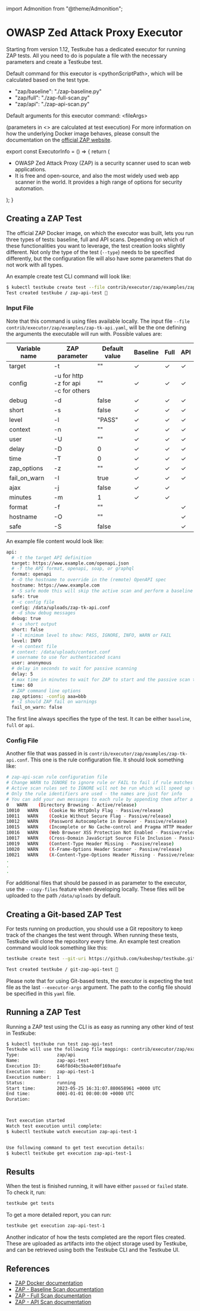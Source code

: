 import Admonition from "@theme/Admonition";

# OWASP Zed Attack Proxy Executor

Starting from version 1.12, Testkube has a dedicated executor for running ZAP tests. All you need to do is populate a file with the necessary parameters and create a Testkube test.

Default command for this executor is &lt;pythonScriptPath&gt;, which will be calculated based on the test type.

* "zap/baseline": "./zap-baseline.py"
* "zap/full": "./zap-full-scan.py"
* "zap/api":  "./zap-api-scan.py"

Default arguments for this executor command:  &lt;fileArgs&gt;

(parameters in &lt;&gt; are calculated at test execution)
For more information on how the underlying Docker image behaves, please consult the documentation on the [official ZAP website](https://www.zaproxy.org/docs/docker/).

export const ExecutorInfo = () => {
  return (
    <div>
      <Admonition type="info" icon="🎓" title="What is ZAP?">
        <ul>
          <li>OWASP Zed Attack Proxy (ZAP) is a security scanner used to scan web applications.</li>
          <li>It is free and open-source, and also the most widely used web app scanner in the world. It provides a high range of options for security automation.</li>
        </ul>
      </Admonition>
    </div>
  );
}

## **Creating a ZAP Test**

The official ZAP Docker image, on which the executor was built, lets you run three types of tests: baseline, full and API scans. Depending on which of these functionalities you want to leverage, the test creation looks slightly different. Not only the type of the test (`--type`) needs to be specified differently, but the configuration file will also have some parameters that do not work with all types.

An example create test CLI command will look like:

```bash
$ kubectl testkube create test --file contrib/executor/zap/examples/zap-tk-api.yaml --type "zap/api" --name zap-api-test --copy-files contrib/executor/zap/examples/zap-tk-api.conf:zap-tk-api.conf
Test created testkube / zap-api-test 🥇
```

### **Input File**

Note that this command is using files available locally. The input file `--file contrib/executor/zap/examples/zap-tk-api.yaml`, will be the one defining the arguments the executable will run with. Possible values are:

| Variable name  | ZAP parameter  | Default value  | Baseline  | Full | API |
|---|---|---|---|---|---|
| target | -t | "" | &check; | &check; | &check; |
| config | -u for http <br /> -z for api <br /> -c for others | "" | &check; | &check; | &check; |
| debug | -d | false | &check; | &check; | &check; |
| short | -s | false | &check; | &check; | &check; |
| level | -l | "PASS" | &check; | &check; | &check; |
| context | -n | "" | &check; | &check; | &check; |
| user | -U | "" | &check; | &check; | &check; |
| delay | -D | 0 | &check; | &check; | &check; |
| time | -T | 0 | &check; | &check; | &check; |
| zap_options | -z | "" | &check; | &check; | &check; |
| fail_on_warn | -I | true | &check; | &check; | &check; |
| ajax | -j | false | &check; | &check; | |
| minutes | -m | 1 | &check; | &check; | |
| format | -f | "" | | | &check; |
| hostname | -O | "" | | | &check; |
| safe | -S | false | | | &check; |

An example file content would look like:

```bash
api:
  # -t the target API definition
  target: https://www.example.com/openapi.json
  # -f the API format, openapi, soap, or graphql
  format: openapi
  # -O the hostname to override in the (remote) OpenAPI spec
  hostname: https://www.example.com
  # -S safe mode this will skip the active scan and perform a baseline scan
  safe: true
  # -c config file
  config: /data/uploads/zap-tk-api.conf
  # -d show debug messages
  debug: true
  # -s short output
  short: false
  # -l minimum level to show: PASS, IGNORE, INFO, WARN or FAIL
  level: INFO
  # -n context file
  # context: /data/uploads/context.conf
  # username to use for authenticated scans
  user: anonymous
  # delay in seconds to wait for passive scanning
  delay: 5
  # max time in minutes to wait for ZAP to start and the passive scan to run
  time: 60
  # ZAP command line options
  zap_options: -config aaa=bbb
  # -I should ZAP fail on warnings
  fail_on_warn: false
```

The first line always specifies the type of the test. It can be either `baseline`, `full` or `api`.

### **Config File**

Another file that was passed in is `contrib/executor/zap/examples/zap-tk-api.conf`. This one is the rule configuration file. It should look something like:

```bash
# zap-api-scan rule configuration file
# Change WARN to IGNORE to ignore rule or FAIL to fail if rule matches
# Active scan rules set to IGNORE will not be run which will speed up the scan
# Only the rule identifiers are used - the names are just for info
# You can add your own messages to each rule by appending them after a tab on each line.
0   WARN	(Directory Browsing - Active/release)
10010	WARN	(Cookie No HttpOnly Flag - Passive/release)
10011	WARN	(Cookie Without Secure Flag - Passive/release)
10012	WARN	(Password Autocomplete in Browser - Passive/release)
10015	WARN	(Incomplete or No Cache-control and Pragma HTTP Header Set - Passive/release)
10016	WARN	(Web Browser XSS Protection Not Enabled - Passive/release)
10017	WARN	(Cross-Domain JavaScript Source File Inclusion - Passive/release)
10019	WARN	(Content-Type Header Missing - Passive/release)
10020	WARN	(X-Frame-Options Header Scanner - Passive/release)
10021	WARN	(X-Content-Type-Options Header Missing - Passive/release)
.
.
.
```

For additional files that should be passed in as parameter to the executor, use the `--copy-files` feature when developing locally. These files will be uploaded to the path `/data/uploads` by default.

## **Creating a Git-based ZAP Test**

For tests running on production, you should use a Git repository to keep track of the changes the test went through. When running these tests, Testkube will clone the repository every time. An example test creation command would look something like this:

```sh
testkube create test --git-uri https://github.com/kubeshop/testkube.git --type "zap/api" --name git-zap-api-test --executor-args "zap-api.yaml" --git-branch main --git-path contrib/executor/zap/examples
```

```sh title="Output:"
Test created testkube / git-zap-api-test 🥇
```

Please note that for using Git-based tests, the executor is expecting the test file as the last `--executor-args` argument. The path to the config file should be specified in this `yaml` file.

## **Running a ZAP Test**

Running a ZAP test using the CLI is as easy as running any other kind of test in Testkube:

```bash
$ kubectl testkube run test zap-api-test
Testkube will use the following file mappings: contrib/executor/zap/examples/zap-tk-api.conf:zap-tk-api.conf
Type:              zap/api
Name:              zap-api-test
Execution ID:      646f8d4bc5ba4e00f169aafe
Execution name:    zap-api-test-1
Execution number:  1
Status:            running
Start time:        2023-05-25 16:31:07.880658961 +0000 UTC
End time:          0001-01-01 00:00:00 +0000 UTC
Duration:          



Test execution started
Watch test execution until complete:
$ kubectl testkube watch execution zap-api-test-1


Use following command to get test execution details:
$ kubectl testkube get execution zap-api-test-1
```

## **Results**

When the test is finished running, it will have either `passed` or `failed` state. To check it, run:

```bash
testkube get tests
```

To get a more detailed report, you can run:

```bash
testkube get execution zap-api-test-1
```

Another indicator of how the tests completed are the report files created. These are uploaded as artifacts into the object storage used by Testkube, and can be retrieved using both the Testkube CLI and the Testkube UI.

## **References**

* [ZAP Docker documentation](https://www.zaproxy.org/docs/docker)
* [ZAP - Baseline Scan documentation](https://www.zaproxy.org/docs/docker/baseline-scan/)
* [ZAP - Full Scan documentation](https://www.zaproxy.org/docs/docker/full-scan/)
* [ZAP - API Scan documentation](https://www.zaproxy.org/docs/docker/api-scan/)
